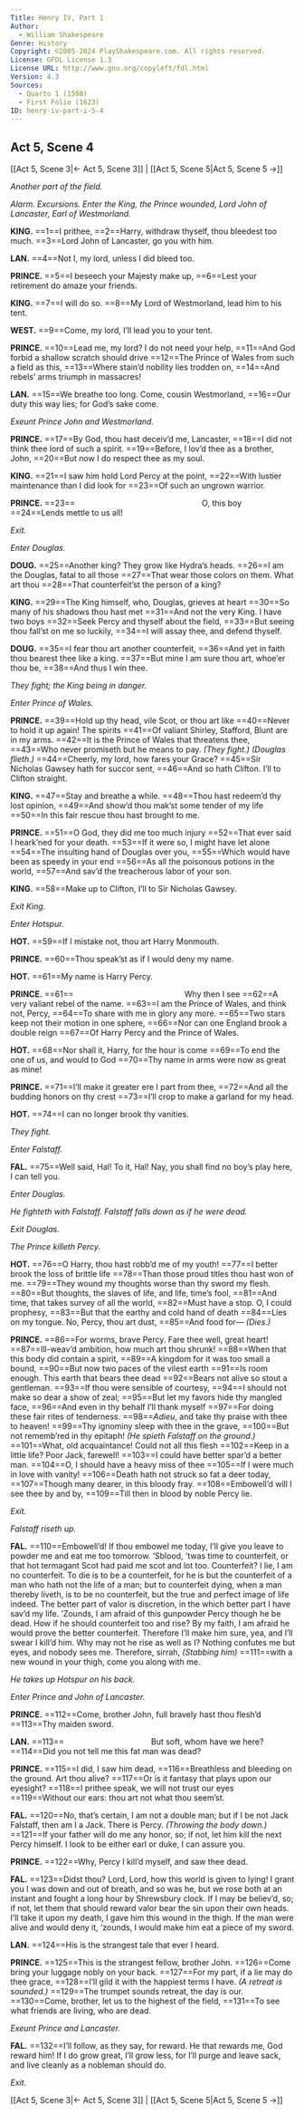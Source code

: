 ```yaml
---
Title: Henry IV, Part 1
Author: 
  - William Shakespeare
Genre: History
Copyright: ©2005-2024 PlayShakespeare.com. All rights reserved.
License: GFDL License 1.3
License URL: http://www.gnu.org/copyleft/fdl.html
Version: 4.3
Sources:
  - Quarto 1 (1598)
  - First Folio (1623)
ID: henry-iv-part-i-5-4
---
```


## Act 5, Scene 4
[[Act 5, Scene 3|← Act 5, Scene 3]] | [[Act 5, Scene 5|Act 5, Scene 5 →]]

*Another part of the field.*

*Alarm. Excursions. Enter the King, the Prince wounded, Lord John of Lancaster, Earl of Westmorland.*

**KING.**
==1==I prithee,
==2==Harry, withdraw thyself, thou bleedest too much.
==3==Lord John of Lancaster, go you with him.

**LAN.**
==4==Not I, my lord, unless I did bleed too.

**PRINCE.**
==5==I beseech your Majesty make up,
==6==Lest your retirement do amaze your friends.

**KING.**
==7==I will do so.
==8==My Lord of Westmorland, lead him to his tent.

**WEST.**
==9==Come, my lord, I’ll lead you to your tent.

**PRINCE.**
==10==Lead me, my lord? I do not need your help,
==11==And God forbid a shallow scratch should drive
==12==The Prince of Wales from such a field as this,
==13==Where stain’d nobility lies trodden on,
==14==And rebels’ arms triumph in massacres!

**LAN.**
==15==We breathe too long. Come, cousin Westmorland,
==16==Our duty this way lies; for God’s sake come.

*Exeunt Prince John and Westmorland.*

**PRINCE.**
==17==By God, thou hast deceiv’d me, Lancaster,
==18==I did not think thee lord of such a spirit.
==19==Before, I lov’d thee as a brother, John,
==20==But now I do respect thee as my soul.

**KING.**
==21==I saw him hold Lord Percy at the point,
==22==With lustier maintenance than I did look for
==23==Of such an ungrown warrior.

**PRINCE.**
==23==                O, this boy
==24==Lends mettle to us all!

*Exit.*

*Enter Douglas.*

**DOUG.**
==25==Another king? They grow like Hydra’s heads.
==26==I am the Douglas, fatal to all those
==27==That wear those colors on them. What art thou
==28==That counterfeit’st the person of a king?

**KING.**
==29==The King himself, who, Douglas, grieves at heart
==30==So many of his shadows thou hast met
==31==And not the very King. I have two boys
==32==Seek Percy and thyself about the field,
==33==But seeing thou fall’st on me so luckily,
==34==I will assay thee, and defend thyself.

**DOUG.**
==35==I fear thou art another counterfeit,
==36==And yet in faith thou bearest thee like a king.
==37==But mine I am sure thou art, whoe’er thou be,
==38==And thus I win thee.

*They fight; the King being in danger.*

*Enter Prince of Wales.*

**PRINCE.**
==39==Hold up thy head, vile Scot, or thou art like
==40==Never to hold it up again! The spirits
==41==Of valiant Shirley, Stafford, Blunt are in my arms.
==42==It is the Prince of Wales that threatens thee,
==43==Who never promiseth but he means to pay.
*(They fight.)*
*(Douglas flieth.)*
==44==Cheerly, my lord, how fares your Grace?
==45==Sir Nicholas Gawsey hath for succor sent,
==46==And so hath Clifton. I’ll to Clifton straight.

**KING.**
==47==Stay and breathe a while.
==48==Thou hast redeem’d thy lost opinion,
==49==And show’d thou mak’st some tender of my life
==50==In this fair rescue thou hast brought to me.

**PRINCE.**
==51==O God, they did me too much injury
==52==That ever said I heark’ned for your death.
==53==If it were so, I might have let alone
==54==The insulting hand of Douglas over you,
==55==Which would have been as speedy in your end
==56==As all the poisonous potions in the world,
==57==And sav’d the treacherous labor of your son.

**KING.**
==58==Make up to Clifton, I’ll to Sir Nicholas Gawsey.

*Exit King.*

*Enter Hotspur.*

**HOT.**
==59==If I mistake not, thou art Harry Monmouth.

**PRINCE.**
==60==Thou speak’st as if I would deny my name.

**HOT.**
==61==My name is Harry Percy.

**PRINCE.**
==61==              Why then I see
==62==A very valiant rebel of the name.
==63==I am the Prince of Wales, and think not, Percy,
==64==To share with me in glory any more.
==65==Two stars keep not their motion in one sphere,
==66==Nor can one England brook a double reign
==67==Of Harry Percy and the Prince of Wales.

**HOT.**
==68==Nor shall it, Harry, for the hour is come
==69==To end the one of us, and would to God
==70==Thy name in arms were now as great as mine!

**PRINCE.**
==71==I’ll make it greater ere I part from thee,
==72==And all the budding honors on thy crest
==73==I’ll crop to make a garland for my head.

**HOT.**
==74==I can no longer brook thy vanities.

*They fight.*

*Enter Falstaff.*

**FAL.**
==75==Well said, Hal! To it, Hal! Nay, you shall find no boy’s play here, I can tell you.

*Enter Douglas.*

*He fighteth with Falstaff. Falstaff falls down as if he were dead.*

*Exit Douglas.*

*The Prince killeth Percy.*

**HOT.**
==76==O Harry, thou hast robb’d me of my youth!
==77==I better brook the loss of brittle life
==78==Than those proud titles thou hast won of me.
==79==They wound my thoughts worse than thy sword my flesh.
==80==But thoughts, the slaves of life, and life, time’s fool,
==81==And time, that takes survey of all the world,
==82==Must have a stop. O, I could prophesy,
==83==But that the earthy and cold hand of death
==84==Lies on my tongue. No, Percy, thou art dust,
==85==And food for⁠—
*(Dies.)*

**PRINCE.**
==86==For worms, brave Percy. Fare thee well, great heart!
==87==Ill-weav’d ambition, how much art thou shrunk!
==88==When that this body did contain a spirit,
==89==A kingdom for it was too small a bound,
==90==But now two paces of the vilest earth
==91==Is room enough. This earth that bears thee dead
==92==Bears not alive so stout a gentleman.
==93==If thou were sensible of courtesy,
==94==I should not make so dear a show of zeal;
==95==But let my favors hide thy mangled face,
==96==And even in thy behalf I’ll thank myself
==97==For doing these fair rites of tenderness.
==98==*Adieu*, and take thy praise with thee to heaven!
==99==Thy ignominy sleep with thee in the grave,
==100==But not rememb’red in thy epitaph!
*(He spieth Falstaff on the ground.)*
==101==What, old acquaintance! Could not all this flesh
==102==Keep in a little life? Poor Jack, farewell!
==103==I could have better spar’d a better man.
==104==O, I should have a heavy miss of thee
==105==If I were much in love with vanity!
==106==Death hath not struck so fat a deer today,
==107==Though many dearer, in this bloody fray.
==108==Embowell’d will I see thee by and by,
==109==Till then in blood by noble Percy lie.

*Exit.*

*Falstaff riseth up.*

**FAL.**
==110==Embowell’d! If thou embowel me today, I’ll give you leave to powder me and eat me too tomorrow. ’Sblood, ’twas time to counterfeit, or that hot termagant Scot had paid me scot and lot too. Counterfeit? I lie, I am no counterfeit. To die is to be a counterfeit, for he is but the counterfeit of a man who hath not the life of a man; but to counterfeit dying, when a man thereby liveth, is to be no counterfeit, but the true and perfect image of life indeed. The better part of valor is discretion, in the which better part I have sav’d my life. ’Zounds, I am afraid of this gunpowder Percy though he be dead. How if he should counterfeit too and rise? By my faith, I am afraid he would prove the better counterfeit. Therefore I’ll make him sure, yea, and I’ll swear I kill’d him. Why may not he rise as well as I? Nothing confutes me but eyes, and nobody sees me. Therefore, sirrah,
*(Stabbing him)*
==111==with a new wound in your thigh, come you along with me.

*He takes up Hotspur on his back.*

*Enter Prince and John of Lancaster.*

**PRINCE.**
==112==Come, brother John, full bravely hast thou flesh’d
==113==Thy maiden sword.

**LAN.**
==113==           But soft, whom have we here?
==114==Did you not tell me this fat man was dead?

**PRINCE.**
==115==I did, I saw him dead,
==116==Breathless and bleeding on the ground. Art thou alive?
==117==Or is it fantasy that plays upon our eyesight?
==118==I prithee speak, we will not trust our eyes
==119==Without our ears: thou art not what thou seem’st.

**FAL.**
==120==No, that’s certain, I am not a double man; but if I be not Jack Falstaff, then am I a Jack. There is Percy.
*(Throwing the body down.)*
==121==If your father will do me any honor, so; if not, let him kill the next Percy himself. I look to be either earl or duke, I can assure you.

**PRINCE.**
==122==Why, Percy I kill’d myself, and saw thee dead.

**FAL.**
==123==Didst thou? Lord, Lord, how this world is given to lying! I grant you I was down and out of breath, and so was he, but we rose both at an instant and fought a long hour by Shrewsbury clock. If I may be believ’d, so; if not, let them that should reward valor bear the sin upon their own heads. I’ll take it upon my death, I gave him this wound in the thigh. If the man were alive and would deny it, ’zounds, I would make him eat a piece of my sword.

**LAN.**
==124==His is the strangest tale that ever I heard.

**PRINCE.**
==125==This is the strangest fellow, brother John.
==126==Come bring your luggage nobly on your back.
==127==For my part, if a lie may do thee grace,
==128==I’ll gild it with the happiest terms I have.
*(A retreat is sounded.)*
==129==The trumpet sounds retreat, the day is our.
==130==Come, brother, let us to the highest of the field,
==131==To see what friends are living, who are dead.

*Exeunt Prince and Lancaster.*

**FAL.**
==132==I’ll follow, as they say, for reward. He that rewards me, God reward him! If I do grow great, I’ll grow less, for I’ll purge and leave sack, and live cleanly as a nobleman should do.

*Exit.*

[[Act 5, Scene 3|← Act 5, Scene 3]] | [[Act 5, Scene 5|Act 5, Scene 5 →]]